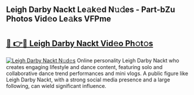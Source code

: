 ## Leigh Darby Nackt Le𝚊k𝚎d N𝚞𝚍es - Part-bZu Photos Vid𝚎o Le𝚊ks VFPme

# <h2><a href="http://fbaxs2u.evod.top/?m=Leigh+Darby+Nackt">🔗 👉🔴 Leigh Darby Nackt Vid𝚎o Ph𝚘t𝚘s</a></h2>

[![Leigh Darby Nackt N𝚞d𝚎s](https://i.imgur.com/8V9OHl7.gif)](http://fbaxs2u.evod.top/?m=Leigh+Darby+Nackt)
Online personality Leigh Darby Nackt who creates engaging lifestyle and dance content, featuring solo and collaborative dance trend performances and mini vlogs. A public figure like Leigh Darby Nackt, with a strong social media presence and a large following, can wield significant influence. 

